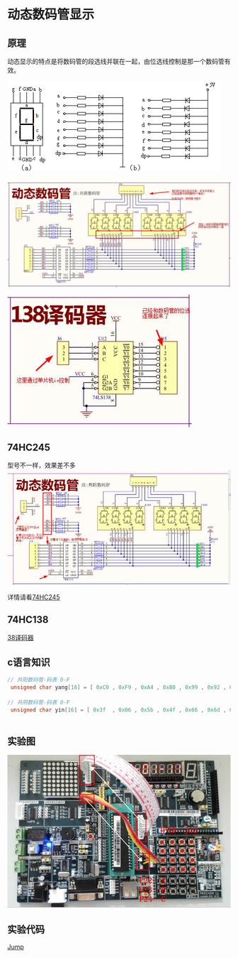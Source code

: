 # 动态数码管显示

## 原理

动态显示的特点是将数码管的段选线并联在一起，由位选线控制是那一个数码管有效。


![smg1](/doc/image/smg1.png)

![dtsmg1](/doc/image/dtsmg1.jpg)

![smg38](/doc/image/smg38.jpg)


## 74HC245 

型号不一样，效果差不多
![hc245](/doc/image/hc245.jpg)

详情请看[74HC245](/doc/md/core/74hc245.md)

## 74HC138

[38译码器](/doc/md/core/74hc138.md)

## c语言知识

```c
// 共阳数码管-码表 0-F
 unsigned char yang[16] = [ 0xC0 , 0xF9 , 0xA4 , 0xB0 , 0x99 , 0x92 , 0x82 , 0xF8 , 0x80  , 0x90 , 0x88 , 0x83 , 0xC6 , 0xA1 , 0x86 , 0x8E ];

// 共阴数码管-码表 0-F
 unsigned char yin[16] = [ 0x3f  , 0x06 , 0x5b , 0x4f , 0x66 , 0x6d , 0x7d , 0x07 , 0x7f  , 0x6f , 0x77 , 0x7c , 0x39 , 0x5e , 0x79 , 0x71];



```

## 实验图
![syled2](/src/实验7：动态数码管显示/接线图.JPG)

## 实验代码

[Jump](/src/实验7：动态数码管显示/程序/main.c)